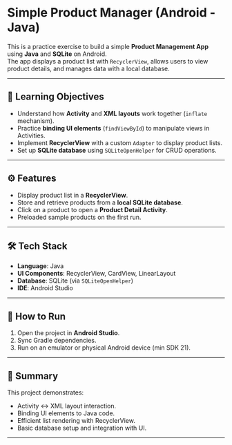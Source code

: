 # Simple Product Manager (Android - Java)

This is a practice exercise to build a simple **Product Management App** using **Java** and **SQLite** on Android.  
The app displays a product list with `RecyclerView`, allows users to view product details, and manages data with a local database.

---

## 🎯 Learning Objectives
- Understand how **Activity** and **XML layouts** work together (`inflate` mechanism).  
- Practice **binding UI elements** (`findViewById`) to manipulate views in Activities.  
- Implement **RecyclerView** with a custom `Adapter` to display product lists.  
- Set up **SQLite database** using `SQLiteOpenHelper` for CRUD operations.

---

## ⚙️ Features
- Display product list in a **RecyclerView**.  
- Store and retrieve products from a **local SQLite database**.  
- Click on a product to open a **Product Detail Activity**.  
- Preloaded sample products on the first run.  

---

## 🛠️ Tech Stack
- **Language**: Java  
- **UI Components**: RecyclerView, CardView, LinearLayout  
- **Database**: SQLite (via `SQLiteOpenHelper`)  
- **IDE**: Android Studio  

---

## 🚀 How to Run
1. Open the project in **Android Studio**.  
2. Sync Gradle dependencies.  
3. Run on an emulator or physical Android device (min SDK 21).  

---

## 📌 Summary
This project demonstrates:  
- Activity ↔ XML layout interaction.  
- Binding UI elements to Java code.  
- Efficient list rendering with RecyclerView.  
- Basic database setup and integration with UI.

---
